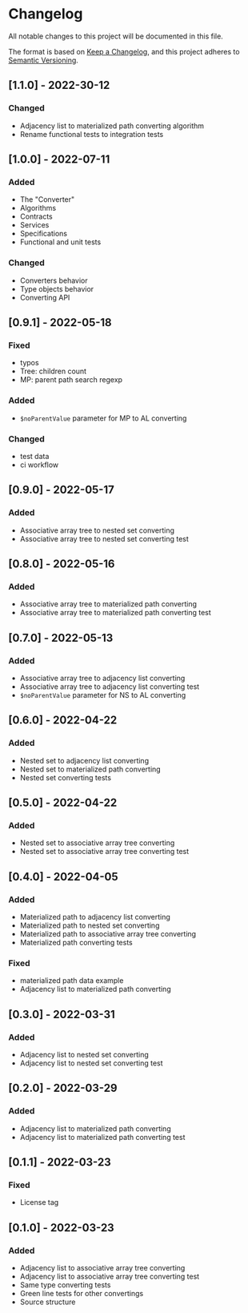 # Changelog

All notable changes to this project will be documented in this file.

The format is based on [Keep a Changelog](https://keepachangelog.com/en/1.0.0/),
and this project adheres to [Semantic Versioning](https://semver.org/spec/v2.0.0.html).

## [1.1.0] - 2022-30-12

### Changed

- Adjacency list to materialized path converting algorithm
- Rename functional tests to integration tests

## [1.0.0] - 2022-07-11

### Added

- The "Converter"
- Algorithms
- Contracts
- Services
- Specifications
- Functional and unit tests

### Changed

- Converters behavior
- Type objects behavior
- Converting API

## [0.9.1] - 2022-05-18

### Fixed

- typos
- Tree: children count
- MP: parent path search regexp

### Added

- `$noParentValue` parameter for MP to AL converting

### Changed

- test data
- ci workflow

## [0.9.0] - 2022-05-17

### Added

- Associative array tree to nested set converting
- Associative array tree to nested set converting test

## [0.8.0] - 2022-05-16

### Added

- Associative array tree to materialized path converting
- Associative array tree to materialized path converting test

## [0.7.0] - 2022-05-13

### Added

- Associative array tree to adjacency list converting
- Associative array tree to adjacency list converting test
- `$noParentValue` parameter for NS to AL converting

## [0.6.0] - 2022-04-22

### Added

- Nested set to adjacency list converting
- Nested set to materialized path converting
- Nested set converting tests

## [0.5.0] - 2022-04-22

### Added

- Nested set to associative array tree converting
- Nested set to associative array tree converting test

## [0.4.0] - 2022-04-05

### Added

- Materialized path to adjacency list converting
- Materialized path to nested set converting
- Materialized path to associative array tree converting
- Materialized path converting tests

### Fixed

- materialized path data example
- Adjacency list to materialized path converting

## [0.3.0] - 2022-03-31

### Added

- Adjacency list to nested set converting
- Adjacency list to nested set converting test

## [0.2.0] - 2022-03-29

### Added

- Adjacency list to materialized path converting
- Adjacency list to materialized path converting test

## [0.1.1] - 2022-03-23

### Fixed

- License tag

## [0.1.0] - 2022-03-23

### Added

- Adjacency list to associative array tree converting
- Adjacency list to associative array tree converting test
- Same type converting tests
- Green line tests for other convertings
- Source structure
